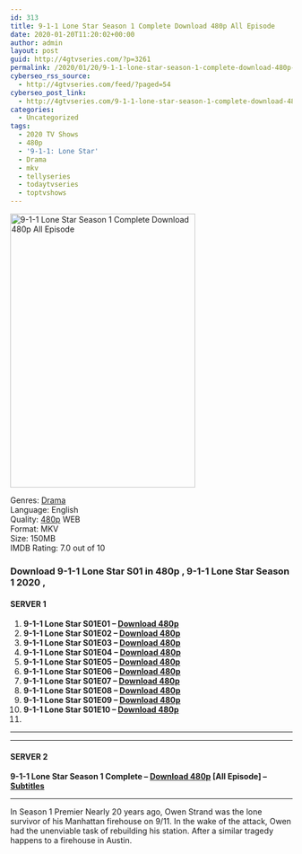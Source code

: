 ```yaml
---
id: 313
title: 9-1-1 Lone Star Season 1 Complete Download 480p All Episode
date: 2020-01-20T11:20:02+00:00
author: admin
layout: post
guid: http://4gtvseries.com/?p=3261
permalink: /2020/01/20/9-1-1-lone-star-season-1-complete-download-480p-all-episode-2/
cyberseo_rss_source:
  - http://4gtvseries.com/feed/?paged=54
cyberseo_post_link:
  - http://4gtvseries.com/9-1-1-lone-star-season-1-complete-download-480p-all-episode/
categories:
  - Uncategorized
tags:
  - 2020 TV Shows
  - 480p
  - '9-1-1: Lone Star'
  - Drama
  - mkv
  - tellyseries
  - todaytvseries
  - toptvshows
---
```

<img loading="lazy" class="aligncenter" src="https://4.bp.blogspot.com/-YX84YNzjafY/XiWLD9wt41I/AAAAAAAAAPI/ISVysXjcQkEW_p-VtzxW1TEBP78YnzqDACK4BGAYYCw/s1600/9-1-1%2BLone%2BStar%2BSeason%2B1.jpg" alt="9-1-1 Lone Star Season 1 Complete Download 480p All Episode" width="330" height="488" />

Genres:&nbsp;<a href="http://4gtvseries.com/tag/drama/" data-wpel-link="internal">Drama</a>  
Language: English  
Quality:&nbsp;<a href="http://4gtvseries.com/tag/480p/" data-wpel-link="internal">480p</a> WEB  
Format: MKV  
Size: 150MB  
IMDB Rating: 7.0 out of 10

### **Download 9-1-1 Lone Star S01 in 480p , 9-1-1 Lone Star Season 1 2020 ,&nbsp;**

#### <span><strong>SERVER 1</strong></span>

  1. **9-1-1 Lone Star S01E01 – <a href="http://slink.dl480p.xyz/Eifz" data-wpel-link="external" target="_blank" rel="nofollow external noopener noreferrer" class="wpel-icon-left"><i class="wpel-icon fa fa-download" aria-hidden="true"></i>Download 480p</a>**
  2. **9-1-1 Lone Star S01E02 – <a href="http://slink.dl480p.xyz/9coaq" data-wpel-link="external" target="_blank" rel="nofollow external noopener noreferrer" class="wpel-icon-left"><i class="wpel-icon fa fa-download" aria-hidden="true"></i>Download 480p</a>**
  3. **9-1-1 Lone Star S01E03 – <a href="http://slink.dl480p.xyz/10BjUtQ0" data-wpel-link="external" target="_blank" rel="nofollow external noopener noreferrer" class="wpel-icon-left"><i class="wpel-icon fa fa-download" aria-hidden="true"></i>Download 480p</a>**
  4. **9-1-1 Lone Star S01E04 – <a href="http://slink.dl480p.xyz/mnZtr" data-wpel-link="external" target="_blank" rel="nofollow external noopener noreferrer" class="wpel-icon-left"><i class="wpel-icon fa fa-download" aria-hidden="true"></i>Download 480p</a>**
  5. **9-1-1 Lone Star S01E05 – <a href="http://slink.dl480p.xyz/xKSErx" data-wpel-link="external" target="_blank" rel="nofollow external noopener noreferrer" class="wpel-icon-left"><i class="wpel-icon fa fa-download" aria-hidden="true"></i>Download 480p</a>**
  6. **9-1-1 Lone Star S01E06 – <a href="http://slink.dl480p.xyz/AaBdny" data-wpel-link="external" target="_blank" rel="nofollow external noopener noreferrer" class="wpel-icon-left"><i class="wpel-icon fa fa-download" aria-hidden="true"></i>Download 480p</a>**
  7. **9-1-1 Lone Star S01E07 – <a href="http://slink.dl480p.xyz/w2hY" data-wpel-link="external" target="_blank" rel="nofollow external noopener noreferrer" class="wpel-icon-left"><i class="wpel-icon fa fa-download" aria-hidden="true"></i>Download 480p</a>**
  8. **9-1-1 Lone Star S01E08 – <a href="http://slink.dl480p.xyz/P9D5R" data-wpel-link="external" target="_blank" rel="nofollow external noopener noreferrer" class="wpel-icon-left"><i class="wpel-icon fa fa-download" aria-hidden="true"></i>Download 480p</a>**
  9. **9-1-1 Lone Star S01E09 – <a href="http://slink.dl480p.xyz/an5h" data-wpel-link="external" target="_blank" rel="nofollow external noopener noreferrer" class="wpel-icon-left"><i class="wpel-icon fa fa-download" aria-hidden="true"></i>Download 480p</a>**
 10. **9-1-1 Lone Star S01E10 – <a href="http://slink.dl480p.xyz/kXUgGbS" data-wpel-link="external" target="_blank" rel="nofollow external noopener noreferrer" class="wpel-icon-left"><i class="wpel-icon fa fa-download" aria-hidden="true"></i>Download 480p</a>**
 11. 

* * *

* * *

#### <span><strong>SERVER 2</strong></span>

**9-1-1 Lone Star Season 1 Complete – <a href="http://dl480p.xyz/3541/" data-wpel-link="external" target="_blank" rel="nofollow external noopener noreferrer" class="wpel-icon-left"><i class="wpel-icon fa fa-download" aria-hidden="true"></i>Download 480p</a> [All Episode] – <a href="https://www.opensubtitles.org/en/ssearch/sublanguageid-all/idmovie-901044" data-wpel-link="external" target="_blank" rel="nofollow external noopener noreferrer" class="wpel-icon-left"><i class="wpel-icon fa fa-download" aria-hidden="true"></i>Subtitles</a>**

* * *

In Season 1 Premier Nearly 20 years ago, Owen Strand was the lone survivor of his Manhattan firehouse on 9/11. In the wake of the attack, Owen had the unenviable task of rebuilding his station. After a similar tragedy happens to a firehouse in Austin.

<div align="center">
</div>